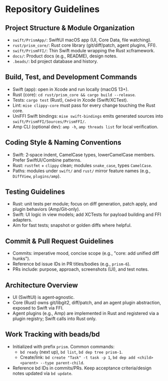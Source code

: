 # Repository Guidelines

## Project Structure & Module Organization
- `swift/PrismApp/`: SwiftUI macOS app (UI, Core Data, file watching).
- `rust/prism_core/`: Rust core library (git/diff/patch, agent plugins, FFI).
- `swift/PrismFFI/`: Thin Swift module wrapping the Rust xcframework.
- `docs/`: Product docs (e.g., README), design notes.
- `.beads/`: bd project database and history.

## Build, Test, and Development Commands
- Swift (app): open in Xcode and run locally (macOS 13+).
- Rust (core): `cd rust/prism_core && cargo build --release`.
- Tests: `cargo test` (Rust), `Cmd+U` in Xcode (Swift/XCTest).
- Lint: `mise clippy-core` must pass for every change touching the Rust core.
- UniFFI Swift bindings: `mise swift-bindings` emits generated sources into `swift/PrismFFI/Sources/PrismFFI/`.
- Amp CLI (optional dev): `amp -h`, `amp threads list` for local verification.

## Coding Style & Naming Conventions
- Swift: 2‑space indent, CamelCase types, lowerCamelCase members. Prefer SwiftUI/Combine patterns.
- Rust: `rustfmt` + `clippy` clean; modules `snake_case`, types `CamelCase`.
- Paths: modules under `swift/` and `rust/` mirror feature names (e.g., `DiffView`, `plugins/amp`).

## Testing Guidelines
- Rust: unit tests per module; focus on diff generation, patch apply, and plugin behaviors (Amp/Git‑only).
- Swift: UI logic in view models; add XCTests for payload building and FFI adapters.
- Aim for fast tests; snapshot or golden diffs where helpful.

## Commit & Pull Request Guidelines
- Commits: imperative mood, concise scope (e.g., "core: add unified diff hunks").
- Reference bd issue IDs in PR titles/bodies (e.g., `prism-6`).
- PRs include: purpose, approach, screenshots (UI), and test notes.

## Architecture Overview
- UI (SwiftUI) is agent‑agnostic.
- Core (Rust) owns git/libgit2, diff/patch, and an agent plugin abstraction, exposed to Swift via FFI.
- Agent plugins (e.g., Amp) are implemented in Rust and registered via a plugin registry; Swift calls into Rust only.

## Work Tracking with beads/bd
- Initialized with prefix `prism`. Common commands:
  - `bd ready` (next up), `bd list`, `bd dep tree prism-1`.
  - Create/link: `bd create "Task" -t task -p 1`, `bd dep add <child> <parent> --type parent-child`.
- Reference bd IDs in commits/PRs. Keep acceptance criteria/design notes updated via `bd update`.
